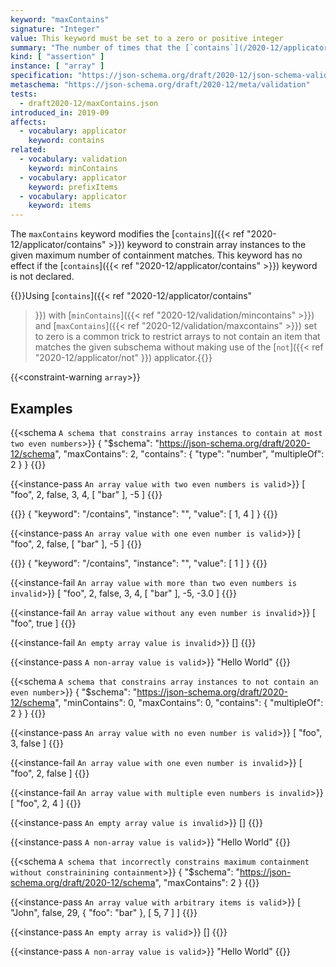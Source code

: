 ```yaml
---
keyword: "maxContains"
signature: "Integer"
value: This keyword must be set to a zero or positive integer
summary: "The number of times that the [`contains`](/2020-12/applicator/contains) keyword (if set) successfully validates against the instance must be less than or equal to the given integer."
kind: [ "assertion" ]
instance: [ "array" ]
specification: "https://json-schema.org/draft/2020-12/json-schema-validation.html#section-6.4.4"
metaschema: "https://json-schema.org/draft/2020-12/meta/validation"
tests:
  - draft2020-12/maxContains.json
introduced_in: 2019-09
affects:
  - vocabulary: applicator
    keyword: contains
related:
  - vocabulary: validation
    keyword: minContains
  - vocabulary: applicator
    keyword: prefixItems
  - vocabulary: applicator
    keyword: items
---
```


The `maxContains` keyword modifies the [`contains`]({{< ref
"2020-12/applicator/contains" >}}) keyword to constrain array instances to the
given maximum number of containment matches. This keyword has no effect if the
[`contains`]({{< ref "2020-12/applicator/contains" >}}) keyword is not
declared.

{{<learning-more>}}Using [`contains`]({{< ref "2020-12/applicator/contains"
>}}) with [`minContains`]({{< ref "2020-12/validation/mincontains" >}}) and
[`maxContains`]({{< ref "2020-12/validation/maxcontains" >}}) set to zero is a
common trick to restrict arrays to not contain an item that matches the given
subschema without making use of the [`not`]({{< ref "2020-12/applicator/not"
>}}) applicator.{{</learning-more>}}

{{<constraint-warning `array`>}}

## Examples

{{<schema `A schema that constrains array instances to contain at most two even numbers`>}}
{
  "$schema": "https://json-schema.org/draft/2020-12/schema",
  "maxContains": 2,
  "contains": {
    "type": "number",
    "multipleOf": 2
  }
}
{{</schema>}}

{{<instance-pass `An array value with two even numbers is valid`>}}
[ "foo", 2, false, 3, 4, [ "bar" ], -5 ]
{{</instance-pass>}}

{{<instance-annotation>}}
{ "keyword": "/contains", "instance": "", "value": [ 1, 4 ] }
{{</instance-annotation>}}

{{<instance-pass `An array value with one even number is valid`>}}
[ "foo", 2, false, [ "bar" ], -5 ]
{{</instance-pass>}}

{{<instance-annotation>}}
{ "keyword": "/contains", "instance": "", "value": [ 1 ] }
{{</instance-annotation>}}

{{<instance-fail `An array value with more than two even numbers is invalid`>}}
[ "foo", 2, false, 3, 4, [ "bar" ], -5, -3.0 ]
{{</instance-fail>}}

{{<instance-fail `An array value without any even number is invalid`>}}
[ "foo", true ]
{{</instance-fail>}}

{{<instance-fail `An empty array value is invalid`>}}
[]
{{</instance-fail>}}

{{<instance-pass `A non-array value is valid`>}}
"Hello World"
{{</instance-pass>}}

{{<schema `A schema that constrains array instances to not contain an even number`>}}
{
  "$schema": "https://json-schema.org/draft/2020-12/schema",
  "minContains": 0,
  "maxContains": 0,
  "contains": {
    "multipleOf": 2
  }
}
{{</schema>}}

{{<instance-pass `An array value with no even number is valid`>}}
[ "foo", 3, false ]
{{</instance-pass>}}

{{<instance-fail `An array value with one even number is invalid`>}}
[ "foo", 2, false ]
{{</instance-fail>}}

{{<instance-fail `An array value with multiple even numbers is invalid`>}}
[ "foo", 2, 4 ]
{{</instance-fail>}}

{{<instance-pass `An empty array value is invalid`>}}
[]
{{</instance-pass>}}

{{<instance-pass `A non-array value is valid`>}}
"Hello World"
{{</instance-pass>}}

{{<schema `A schema that incorrectly constrains maximum containment without constrainining containment`>}}
{
  "$schema": "https://json-schema.org/draft/2020-12/schema",
  "maxContains": 2
}
{{</schema>}}

{{<instance-pass `An array value with arbitrary items is valid`>}}
[ "John", false, 29, { "foo": "bar" }, [ 5, 7 ] ]
{{</instance-pass>}}

{{<instance-pass `An empty array is valid`>}}
[]
{{</instance-pass>}}

{{<instance-pass `A non-array value is valid`>}}
"Hello World"
{{</instance-pass>}}
